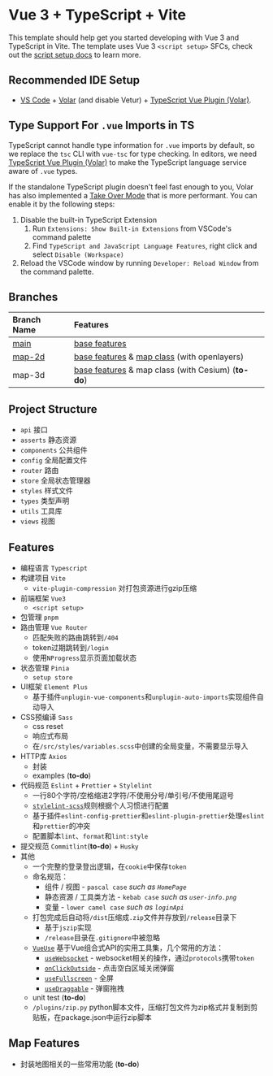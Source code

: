 # Vue 3 + TypeScript + Vite

This template should help get you started developing with Vue 3 and TypeScript in Vite. The template uses Vue 3 `<script setup>` SFCs, check out the [script setup docs](https://v3.vuejs.org/api/sfc-script-setup.html#sfc-script-setup) to learn more.

## Recommended IDE Setup

- [VS Code](https://code.visualstudio.com/) + [Volar](https://marketplace.visualstudio.com/items?itemName=Vue.volar) (and disable Vetur) + [TypeScript Vue Plugin (Volar)](https://marketplace.visualstudio.com/items?itemName=Vue.vscode-typescript-vue-plugin).

## Type Support For `.vue` Imports in TS

TypeScript cannot handle type information for `.vue` imports by default, so we replace the `tsc` CLI with `vue-tsc` for type checking. In editors, we need [TypeScript Vue Plugin (Volar)](https://marketplace.visualstudio.com/items?itemName=Vue.vscode-typescript-vue-plugin) to make the TypeScript language service aware of `.vue` types.

If the standalone TypeScript plugin doesn't feel fast enough to you, Volar has also implemented a [Take Over Mode](https://github.com/johnsoncodehk/volar/discussions/471#discussioncomment-1361669) that is more performant. You can enable it by the following steps:

1. Disable the built-in TypeScript Extension
   1. Run `Extensions: Show Built-in Extensions` from VSCode's command palette
   2. Find `TypeScript and JavaScript Language Features`, right click and select `Disable (Workspace)`
2. Reload the VSCode window by running `Developer: Reload Window` from the command palette.

## Branches

| Branch Name | Features |
| :-- | :-- |
| [main](https://github.com/SpinaciaKeh/vue3-ts-template/tree/main) | [base features](#features) |
| [map-2d](https://github.com/SpinaciaKeh/vue3-ts-template/tree/map-2d) | [base features](#features) & [map class](#map-features) (with openlayers) |
| map-3d | [base features](#features) & map class (with Cesium) (**to-do**) |

## Project Structure

- `api` 接口
- `asserts` 静态资源
- `components` 公共组件
- `config` 全局配置文件
- `router` 路由
- `store` 全局状态管理器
- `styles` 样式文件
- `types` 类型声明
- `utils` 工具库
- `views` 视图

## Features

- 编程语言 `Typescript`
- 构建项目 `Vite`
  - `vite-plugin-compression` 对打包资源进行gzip压缩
- 前端框架 `Vue3`
  - `<script setup>`
- 包管理 `pnpm`
- 路由管理 `Vue Router`
  - 匹配失败的路由跳转到`/404`
  - token过期跳转到`/login`
  - 使用`NProgress`显示页面加载状态
- 状态管理 `Pinia`
  - `setup store`
- UI框架 `Element Plus`
  - 基于插件`unplugin-vue-components`和`unplugin-auto-imports`实现组件自动导入
- CSS预编译 `Sass`
  - css reset
  - 响应式布局
  - 在`/src/styles/variables.scss`中创建的全局变量，不需要显示导入
- HTTP库 `Axios`
  - 封装
  - examples (**to-do**)
- 代码规范 `Eslint` + `Prettier` + `Stylelint`
  - 一行80个字符/空格缩进2字符/不使用分号/单引号/不使用尾逗号
  - [`stylelint-scss`](https://github.com/stylelint-scss/stylelint-scss)规则根据个人习惯进行配置
  - 基于插件`eslint-config-prettier`和`eslint-plugin-prettier`处理`eslint`和`prettier`的冲突
  - 配置脚本`lint`、`format`和`lint:style`
- 提交规范 `Commitlint`(**to-do**) + `Husky`
- 其他
  - 一个完整的登录登出逻辑，在`cookie`中保存`token`
  - 命名规范：
    - 组件 / 视图 - `pascal case` _such as `HomePage`_
    - 静态资源 / 工具类方法 - `kebab case` _such as `user-info.png`_
    - 变量 - `lower camel case` _such as `loginApi`_
  - 打包完成后自动将`/dist`压缩成`.zip`文件并存放到`/release`目录下
    - 基于`jszip`实现
    - `/release`目录在`.gitignore`中被忽略
  - [`VueUse`](https://vueuse.org/functions.html) 基于Vue组合式API的实用工具集，几个常用的方法：
    - [`useWebsocket`](https://github.com/vueuse/vueuse/blob/aca6a79227f7f8b06760d756dfbb4cc5958b445d/packages/core/useWebSocket/index.md) - websocket相关的操作，通过`protocols`携带`token`
    - [`onClickOutside`](https://github.com/vueuse/vueuse/blob/aca6a79227f7f8b06760d756dfbb4cc5958b445d/packages/core/onClickOutside/index.md) - 点击空白区域关闭弹窗
    - [`useFullscreen`](https://github.com/vueuse/vueuse/blob/main/packages/core/useFullscreen/index.md) - 全屏
    - [`useDraggable`](https://github.com/vueuse/vueuse/blob/main/packages/core/useDraggable/index.md) - 弹窗拖拽
  - unit test (**to-do**)
  - `/plugins/zip.py` python脚本文件，压缩打包文件为zip格式并复制到剪贴板，在package.json中运行zip脚本

## Map Features

- 封装地图相关的一些常用功能 (**to-do**)
